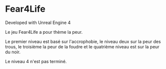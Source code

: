 # Fear4Life

Developed with Unreal Engine 4



Le jeu Fear4Life a pour thème la peur.

Le premier niveau est basé sur l'accrophobie, le niveau deux sur la peur des trous, le troisième la peur de la foudre et le quatrième niveau est sur la peur du noir.

Le niveau 4 n'est pas terminé.
